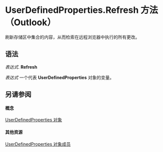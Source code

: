 
# UserDefinedProperties.Refresh 方法 （Outlook）

刷新存储区中集合的内容，从而检索在远程浏览器中执行的所有更改。


## 语法

 _表达式_. **Refresh**

 _表达式_ 一个代表 **UserDefinedProperties** 对象的变量。


## 另请参阅


#### 概念


[UserDefinedProperties 对象](196e5d4c-22be-02d3-95e0-3ea7594c2e4b.md)
#### 其他资源


[UserDefinedProperties 对象成员](127bf216-9c55-db30-086e-6b33f0660ab2.md)